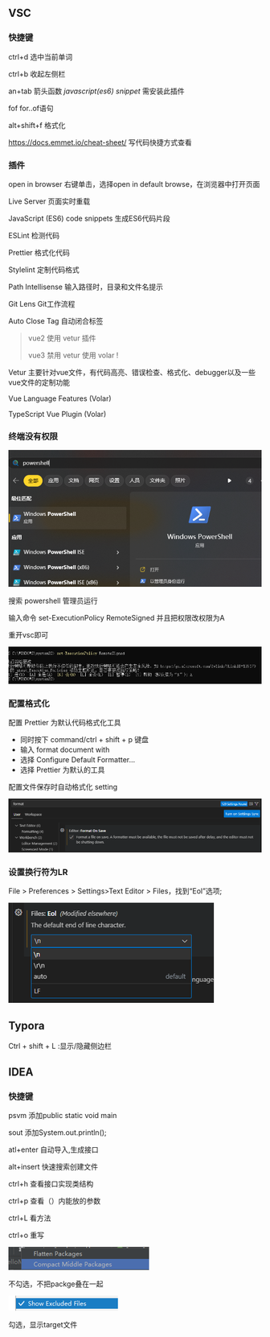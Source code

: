 ## VSC

### 快捷键

ctrl+d	选中当前单词

ctrl+b	收起左侧栏

an+tab	箭头函数  *javascript(es6) snippet*  需安装此插件

fof			for..of语句

alt+shift+f 	格式化

https://docs.emmet.io/cheat-sheet/ 	写代码快捷方式查看

### 插件

open in browser 右键单击，选择open in default browse，在浏览器中打开页面

Live Server 页面实时重载

JavaScript (ES6) code snippets 生成ES6代码片段

ESLint 检测代码

Prettier 格式化代码

Stylelint 定制代码格式

Path Intellisense 输入路径时，目录和文件名提示

Git Lens Git工作流程

Auto Close Tag 自动闭合标签

>vue2 使用 vetur 插件
>
>vue3 禁用 vetur 使用 volar !

Vetur 主要针对vue文件，有代码高亮、错误检查、格式化、debugger以及一些vue文件的定制功能

Vue Language Features (Volar) 

TypeScript Vue Plugin (Volar)

### 终端没有权限

![image-20230716184525582](img/快捷键及操作.assets/image-20230716184525582.png)

搜索 powershell 管理员运行

输入命令 set-ExecutionPolicy RemoteSigned 并且把权限改权限为A 

重开vsc即可

![image-20230716184637808](img/快捷键及操作.assets/image-20230716184637808.png)

### 配置格式化

配置 Prettier 为默认代码格式化工具

- 同时按下 command/ctrl + shift + p 键盘
- 输入 format document with
- 选择 Configure Default Formatter…
- 选择 Prettier 为默认的工具

配置文件保存时自动格式化 setting

![image-20230716235928167](img/快捷键及操作.assets/image-20230716235928167.png)

### 设置换行符为LR

File > Preferences > Settings>Text Editor > Files，找到“Eol”选项;

![image-20230718215954642](img/快捷键及操作.assets/image-20230718215954642.png)

## Typora

Ctrl + shift + L :显示/隐藏侧边栏

## IDEA

### 快捷键

psvm	添加public static void main

sout	添加System.out.println();

atl+enter	自动导入,生成接口

alt+insert	快速搜索创建文件

ctrl+h	查看接口实现类结构

ctrl+p	查看（）内能放的参数

ctrl+L	看方法

ctrl+o	重写

![clipboard](img/快捷键及操作.assets/clipboard-1669189109280.png)

不勾选，不把packge叠在一起

![clipboard](img/快捷键及操作.assets/clipboard.png)

勾选，显示target文件

